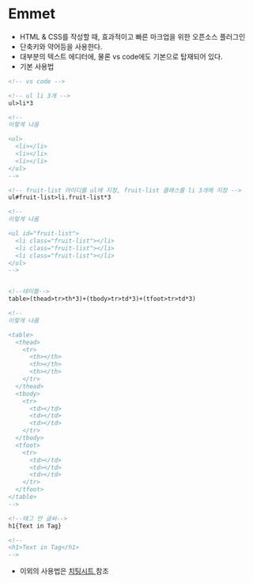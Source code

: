 # Emmet

- HTML & CSS를 작성할 때, 효과적이고 빠른 마크업을 위한 오픈소스 플러그인
- 단축키와 약어등을 사용한다.
- 대부분의 텍스트 에디터에, 물론 vs code에도 기본으로 탑재되어 있다.
- 기본 사용법

```HTML
<!-- vs code -->

<!-- ul li 3개 -->
ul>li*3

<!-- 
이렇게 나옴

<ul>
  <li></li>
  <li></li>
  <li></li>
</ul>
-->

<!-- fruit-list 아이디를 ul에 지정, fruit-list 클래스를 li 3개에 지정 -->
ul#fruit-list>li.fruit-list*3

<!-- 
이렇게 나옴

<ul id="fruit-list">
  <li class="fruit-list"></li>
  <li class="fruit-list"></li>
  <li class="fruit-list"></li>
</ul>
-->


<!--테이블-->
table>(thead>tr>th*3)+(tbody>tr>td*3)+(tfoot>tr>td*3)

<!-- 
이렇게 나옴

<table>
  <thead>
    <tr>
      <th></th>
      <th></th>
      <th></th>
    </tr>
  </thead>
  <tbody>
    <tr>
      <td></td>
      <td></td>
      <td></td>
    </tr>
  </tbody>
  <tfoot>
    <tr>
      <td></td>
      <td></td>
      <td></td>
    </tr>
  </tfoot>
</table>
-->

<!--태그 안 글씨-->
h1{Text in Tag}

<!--
<h1>Text in Tag</h1>
-->


```

- 이외의 사용법은 [치팅시트 ](https://docs.emmet.io/cheat-sheet/)참조